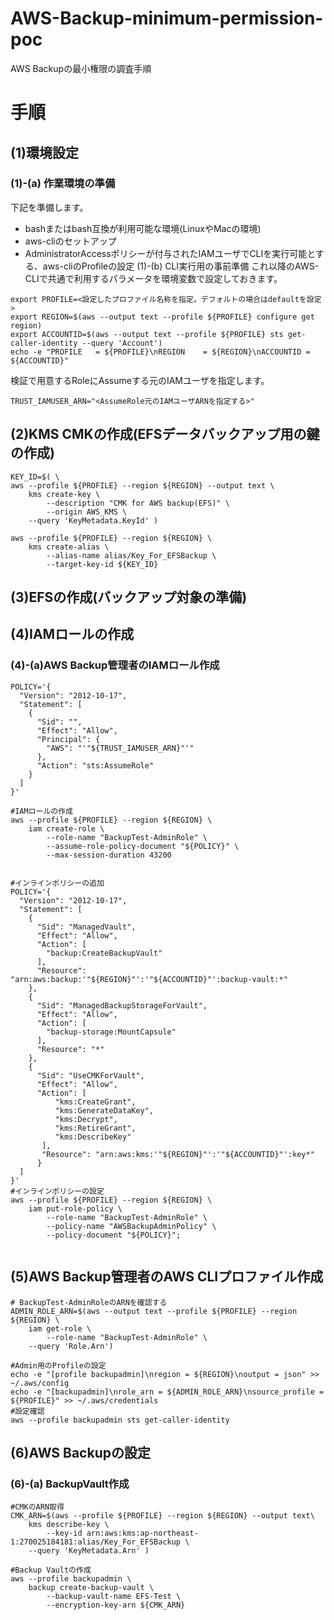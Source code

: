 # AWS-Backup-minimum-permission-poc
AWS Backupの最小権限の調査手順


# 手順
## (1)環境設定
### (1)-(a) 作業環境の準備
下記を準備します。
- bashまたはbash互換が利用可能な環境(LinuxやMacの環境)
- aws-cliのセットアップ
- AdministratorAccessポリシーが付与されたIAMユーザでCLIを実行可能とする、aws-cliのProfileの設定
(1)-(b) CLI実行用の事前準備
これ以降のAWS-CLIで共通で利用するパラメータを環境変数で設定しておきます。
```shell
export PROFILE=<設定したプロファイル名称を指定。デフォルトの場合はdefaultを設定>
export REGION=$(aws --output text --profile ${PROFILE} configure get region)
export ACCOUNTID=$(aws --output text --profile ${PROFILE} sts get-caller-identity --query 'Account')
echo -e "PROFILE   = ${PROFILE}\nREGION    = ${REGION}\nACCOUNTID = ${ACCOUNTID}"
```
検証で用意するRoleにAssumeする元のIAMユーザを指定します。
```shell
TRUST_IAMUSER_ARN="<AssumeRole元のIAMユーザARNを指定する>"
```
## (2)KMS CMKの作成(EFSデータバックアップ用の鍵の作成)
```shell
KEY_ID=$( \
aws --profile ${PROFILE} --region ${REGION} --output text \
    kms create-key \
	    --description "CMK for AWS backup(EFS)" \
	    --origin AWS_KMS \
	--query 'KeyMetadata.KeyId' )

aws --profile ${PROFILE} --region ${REGION} \
    kms create-alias \
	    --alias-name alias/Key_For_EFSBackup \
	    --target-key-id ${KEY_ID}
```

## (3)EFSの作成(バックアップ対象の準備)

## (4)IAMロールの作成
### (4)-(a)AWS Backup管理者のIAMロール作成
```shell
POLICY='{
  "Version": "2012-10-17",
  "Statement": [
    {
      "Sid": "",
      "Effect": "Allow",
      "Principal": {
        "AWS": "'"${TRUST_IAMUSER_ARN}"'"
      },
      "Action": "sts:AssumeRole"
    }
  ]
}'

#IAMロールの作成
aws --profile ${PROFILE} --region ${REGION} \
    iam create-role \
        --role-name "BackupTest-AdminRole" \
        --assume-role-policy-document "${POLICY}" \
        --max-session-duration 43200


#インラインポリシーの追加
POLICY='{
  "Version": "2012-10-17",
  "Statement": [
    {
      "Sid": "ManagedVault",
      "Effect": "Allow",
      "Action": [
        "backup:CreateBackupVault"
      ],
      "Resource": "arn:aws:backup:'"${REGION}"':'"${ACCOUNTID}"':backup-vault:*"
    },
    {
      "Sid": "ManagedBackupStorageForVault",
      "Effect": "Allow",
      "Action": [
        "backup-storage:MountCapsule"
      ],
      "Resource": "*"
    },
    {
      "Sid": "UseCMKForVault",
      "Effect": "Allow",
      "Action": [
          "kms:CreateGrant",
          "kms:GenerateDataKey",
          "kms:Decrypt",
          "kms:RetireGrant",
          "kms:DescribeKey"
       ],
       "Resource": "arn:aws:kms:'"${REGION}"':'"${ACCOUNTID}"':key*"
      }
  ]
}'
#インラインポリシーの設定
aws --profile ${PROFILE} --region ${REGION} \
    iam put-role-policy \
        --role-name "BackupTest-AdminRole" \
        --policy-name "AWSBackupAdminPolicy" \
        --policy-document "${POLICY}";
        
```

## (5)AWS Backup管理者のAWS CLIプロファイル作成
```shell
# BackupTest-AdminRoleのARNを確認する
ADMIN_ROLE_ARN=$(aws --output text --profile ${PROFILE} --region ${REGION} \
    iam get-role \
        --role-name "BackupTest-AdminRole" \
    --query 'Role.Arn')

#Admin用のProfileの設定
echo -e "[profile backupadmin]\nregion = ${REGION}\noutput = json" >> ~/.aws/config
echo -e "[backupadmin]\nrole_arn = ${ADMIN_ROLE_ARN}\nsource_profile = ${PROFILE}" >> ~/.aws/credentials
#設定確認
aws --profile backupadmin sts get-caller-identity

```

## (6)AWS Backupの設定
### (6)-(a) BackupVault作成
```shell
#CMKのARN取得
CMK_ARN=$(aws --profile ${PROFILE} --region ${REGION} --output text\
    kms describe-key \
        --key-id arn:aws:kms:ap-northeast-1:270025184181:alias/Key_For_EFSBackup \
    --query 'KeyMetadata.Arn' )

#Backup Vaultの作成
aws --profile backupadmin \
    backup create-backup-vault \
        --backup-vault-name EFS-Test \
        --encryption-key-arn ${CMK_ARN}
```
